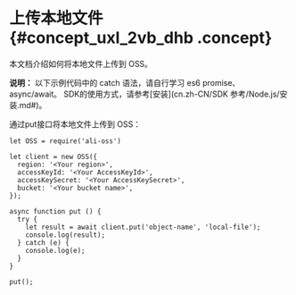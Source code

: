 # 上传本地文件 {#concept_uxl_2vb_dhb .concept}

本文档介绍如何将本地文件上传到 OSS。

**说明：** 以下示例代码中的 catch 语法，请自行学习 es6 promise、async/await。 SDK的使用方式，请参考[安装](cn.zh-CN/SDK 参考/Node.js/安装.md#)。

通过put接口将本地文件上传到 OSS：

```language-js
let OSS = require('ali-oss')

let client = new OSS({
  region: '<Your region>',
  accessKeyId: '<Your AccessKeyId>',
  accessKeySecret: '<Your AccessKeySecret>',
  bucket: '<Your bucket name>',
});

async function put () {
  try {
    let result = await client.put('object-name', 'local-file');
    console.log(result);
  } catch (e) {
    console.log(e);
  }
}

put();

```

